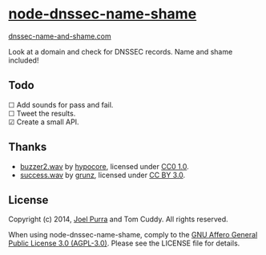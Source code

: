 # [node-dnssec-name-shame](http://dnssec-name-and-shame.com/)
[dnssec-name-and-shame.com](http://dnssec-name-and-shame.com/)

Look at a domain and check for DNSSEC records. Name and shame included!



## Todo

&#9744; Add sounds for pass and fail.  
&#9744; Tweet the results.  
&#9745; Create a small API.  



## Thanks

- [buzzer2.wav](https://www.freesound.org/people/hypocore/sounds/164089/) by [hypocore](https://www.freesound.org/people/hypocore/), licensed under [CC0 1.0](http://creativecommons.org/publicdomain/zero/1.0/).
- [success.wav](https://www.freesound.org/people/grunz/sounds/109662/) by [grunz](https://www.freesound.org/people/grunz/), licensed under [CC BY 3.0](http://creativecommons.org/licenses/by/3.0/).



## License

Copyright (c) 2014, [Joel Purra](http://joelpurra.com/) and Tom Cuddy. All rights reserved.

When using node-dnssec-name-shame, comply to the [GNU Affero General Public License 3.0 (AGPL-3.0)](https://en.wikipedia.org/wiki/Affero_General_Public_License). Please see the LICENSE file for details.

